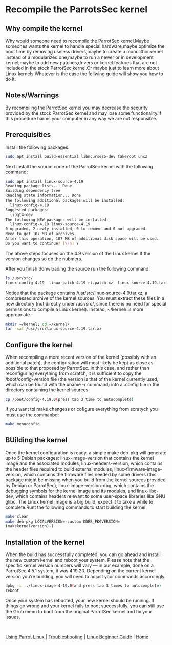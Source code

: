 # Recompile the ParrotsSec kernel

##  Why compile the kernel

Why would someone need to recompile the ParrotSec kernel.Maybe someones wants the kernel to handle special hardware,maybe optimize the boot time by removing useless drivers,maybe to create a monolithic kernel instead of a modularized one,maybe to run a newer or in development kernel,maybe to add new patches,drivers or kernel features that are not included in the stock ParrotSec kernel.Or maybe just to learn more about Linux kernels.Whatever is the case the follwing guide will show you how to do it.

## Notes/Warnings

By recompiling the ParrotSec kernel you may decrease the security provided by the stock ParrotSec kernel and may lose some functionality.If this procedure harms your computer in any way we are not responsible.

## Prerequisities

Install the following packages:
```bash
sudo apt install build-essential libncurses5-dev fakeroot unxz
```
Next install the source code of the ParrotSec kernel with the following command:
```bash
sudo apt install linux-source-4.19
Reading package lists... Done
Building dependency tree       
Reading state information... Done
The following additional packages will be installed:
  linux-config-4.19
Suggested packages:
  libqt4-dev
The following NEW packages will be installed:
  linux-config-4.19 linux-source-4.19
0 upgraded, 2 newly installed, 0 to remove and 0 not upgraded.
Need to get 107 MB of archives.
After this operation, 107 MB of additional disk space will be used.
Do you want to continue? [Y/n] Y
```
The above steps focuses on the 4.9 version of the Linux kernel.If the version changes so do the nubmers.

After you finish donwloading the source run the following command:
```bash
ls /usr/src/
linux-config-4.19  linux-patch-4.19-rt.patch.xz  linux-source-4.19.tar.xz
```
Notice that the package contains /usr/src/linux-source-4.9.tar.xz, a compressed archive of the kernel sources. You must extract these files in a new directory (not directly under /usr/src/, since there is no need for special permissions to compile a Linux kernel). Instead, ~/kernel/ is more appropriate.
```bash 
mkdir ~/kernel; cd ~/kernel/
tar -xaf /usr/src/linux-source-4.19.tar.xz
```

## Configure the kernel



When recompiling a more recent version of the kernel (possibly with an additional patch), the configuration will most likely be kept as close as possible to that proposed by ParrotSec. In this case, and rather than reconfiguring everything from scratch, it is sufficient to copy the /boot/config-version file (the version is that of the kernel currently used, which can be found with the uname -r command) into a .config file in the directory containing the kernel sources.
```bash
cp /boot/config-4.19.0(press tab 3 time to autocomplete)
```
If you want toi make changess or cofigure everything from scratych you must use the commanbd:
```bash
make menuconfig
```

## BUilding the kernel

Once the kernel configuration is ready, a simple make deb-pkg will generate up to 5 Debian packages: linux-image-version that contains the kernel image and the associated modules, linux-headers-version, which contains the header files required to build external modules, linux-firmware-image-version, which contains the firmware files needed by some drivers (this package might be missing when you build from the kernel sources provided by Debian or ParrotSec), linux-image-version-dbg, which contains the debugging symbols for the kernel image and its modules, and linux-libc-dev, which contains headers relevant to some user-space libraries like GNU glibc. The Linux kernel image is a big build, expect it to take a while to complete.Runt the following commands to start building the kernel:
```bash
make clean
make deb-pkg LOCALVERSION=-custom KDEB_PKGVERSION=
(makekernelversion)-1
```

## Installation of the kernel

When the build has successfully completed, you can go ahead and install the new custom kernel and reboot your system. Please note that the specific kernel version numbers will vary — in our example, done on a ParrotSec 4.5.1 system, it was 4.19.20. Depending on the current kernel version you’re building, you will need to adjust your commands accordingly.
```bash
dpkg -i ../linux-image-4-19.0(and press tab 3 times to autocomplete)
reboot
```
Once your system has rebooted, your new kernel should be running. If things go wrong and your kernel fails to boot successfully, you can still use the Grub menu to boot from the original ParrotSec kernel and fix your issues.

&nbsp;

[Using Parrot Linux](https://www.parrotsec.org/docs/info/startpage/) | [Troubleshooting](https://www.parrotsec.org/docs/trbl/trbl-start/) | [Linux Beginner Guide](https://www.parrotsec.org/docs/library/lbg-start/) | [Home](https://www.parrotsec.org/docs/) 